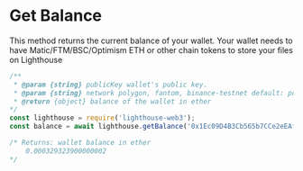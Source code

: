 # Get Balance



This method returns the current balance of your wallet. Your wallet needs to have Matic/FTM/BSC/Optimism ETH or other chain tokens to store your files on Lighthouse

```javascript
/** 
 * @param {string} publicKey wallet's public key.
 * @param {string} network polygon, fantom, binance-testnet default: polygon.
 * @return {object} balance of the wallet in ether
*/
const lighthouse = require('lighthouse-web3');
const balance = await lighthouse.getBalance('0x1Ec09D4B3Cb565b7CCe2eEAf71CC90c9b46c5c26', 'polygon');

/* Returns: wallet balance in ether
    0.000329323900000002
*/
```
